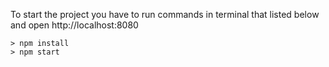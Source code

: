 To start the project you have to run commands in terminal that listed below and open http://localhost:8080
```
> npm install
> npm start
```